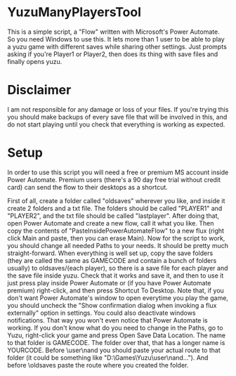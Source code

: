 # YuzuManyPlayersTool
This is a simple script, a "Flow" written with Microsoft's Power Automate. So you need Windows to use this.
It lets more than 1 user to be able to play a yuzu game with different saves while sharing other settings.
Just prompts asking if you're Player1 or Player2, then does its thing with save files and finally opens yuzu.

# Disclaimer
I am not responsible for any damage or loss of your files. If you're trying this you should make backups of every save file that will be involved in this, and do not start playing until you check that everything is working as expected. 

# Setup
In order to use this script you will need a free or premium MS account inside Power Automate. 
Premium users (there's a 90 day free trial without credit card) can send the flow to their desktops as a shortcut.

First of all, create a folder called "oldsaves" wherever you like, and inside it create 2 folders and a txt file. The folders should be called "PLAYER1" and "PLAYER2", and the txt file should be called "lastplayer". After doing that, open Power Automate and create a new flow, call it what you like. Then copy the contents of "PasteInsidePowerAutomateFlow" to a new flux (right click Main and paste, then you can erase Main). Now for the script to work, you should change all needed Paths to your needs. It should be pretty much straight-forward.
When everything is well set up, copy the save folders (they are called the same as GAMECODE and contain a bunch of folders usually) to oldsaves/(each player), so there is a save file for each player and the save file inside yuzu. Check that it works and save it, and then to use it just press play inside Power Automate or (if you have Power Automate premium) right-click, and then press Shortcut To Desktop. Note that, if you don't want Power Automate's window to open everytime you play the game, you should uncheck the "Show confirmation dialog when invoking a flux externally" option in settings. You could also deactivate windows notifications. That way you won't even notice that Power Automate is working.
If you don't know what do you need to change in the Paths, go to Yuzu, right-click your game and press Open Save Data Location. The name to that folder is GAMECODE. The folder over that, that has a longer name is YOURCODE. Before \\user\\nand you should paste your actual route to that folder (it could be something like "D:\\Games\\Yuzu\\user\\nand..."). And before \\oldsaves paste the route where you created the folder.
